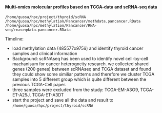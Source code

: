 #### Multi-omics molecular profiles based on TCGA-data and scRNA-seq data

```
/home/guosa/hpc/project/thyroid/scRNA
/home/guosa/hpc/methylation/Pancancer/methdata.pancancer.RData
/home/guosa/hpc/methylation/Pancancer/RNA-seq/rnaseqdata.pancancer.RData
```

Timeline:

* load methylation data (485577x9756) and identify thyroid cancer samples and clinical information
* Background: scRNAseq has been used to identify novel cell-by-cell machanisum for cancer heterogneity research. we collected shared genes (200 genes) between scRNAseq and TCGA dataset and found they could show some similiar patterns and therefore we cluster TCGA samples into 5 different group which is quite different between the previous TCGA-Cell paper. 
* three samples were excluded from the study: TCGA-EM-A3O9, TCGA-ET-A25J, TCGA-ET-A3DT
* start the project and save all the data and result to `/home/guosa/hpc/project/thyroid/scRNA`
